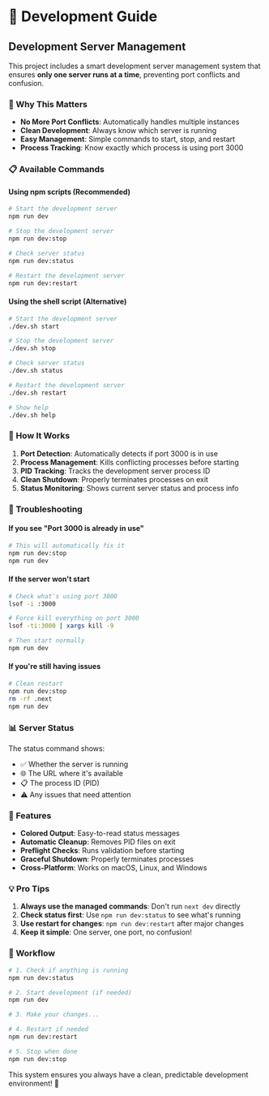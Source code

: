 # 🚀 Development Guide

## Development Server Management

This project includes a smart development server management system that ensures **only one server runs at a time**, preventing port conflicts and confusion.

### 🎯 Why This Matters

- **No More Port Conflicts**: Automatically handles multiple instances
- **Clean Development**: Always know which server is running
- **Easy Management**: Simple commands to start, stop, and restart
- **Process Tracking**: Know exactly which process is using port 3000

### 📋 Available Commands

#### Using npm scripts (Recommended)
```bash
# Start the development server
npm run dev

# Stop the development server
npm run dev:stop

# Check server status
npm run dev:status

# Restart the development server
npm run dev:restart
```

#### Using the shell script (Alternative)
```bash
# Start the development server
./dev.sh start

# Stop the development server
./dev.sh stop

# Check server status
./dev.sh status

# Restart the development server
./dev.sh restart

# Show help
./dev.sh help
```

### 🔧 How It Works

1. **Port Detection**: Automatically detects if port 3000 is in use
2. **Process Management**: Kills conflicting processes before starting
3. **PID Tracking**: Tracks the development server process ID
4. **Clean Shutdown**: Properly terminates processes on exit
5. **Status Monitoring**: Shows current server status and process info

### 🚨 Troubleshooting

#### If you see "Port 3000 is already in use"
```bash
# This will automatically fix it
npm run dev:stop
npm run dev
```

#### If the server won't start
```bash
# Check what's using port 3000
lsof -i :3000

# Force kill everything on port 3000
lsof -ti:3000 | xargs kill -9

# Then start normally
npm run dev
```

#### If you're still having issues
```bash
# Clean restart
npm run dev:stop
rm -rf .next
npm run dev
```

### 📊 Server Status

The status command shows:
- ✅ Whether the server is running
- 🌐 The URL where it's available
- 📋 The process ID (PID)
- ⚠️ Any issues that need attention

### 🎨 Features

- **Colored Output**: Easy-to-read status messages
- **Automatic Cleanup**: Removes PID files on exit
- **Preflight Checks**: Runs validation before starting
- **Graceful Shutdown**: Properly terminates processes
- **Cross-Platform**: Works on macOS, Linux, and Windows

### 💡 Pro Tips

1. **Always use the managed commands**: Don't run `next dev` directly
2. **Check status first**: Use `npm run dev:status` to see what's running
3. **Use restart for changes**: `npm run dev:restart` after major changes
4. **Keep it simple**: One server, one port, no confusion!

### 🔄 Workflow

```bash
# 1. Check if anything is running
npm run dev:status

# 2. Start development (if needed)
npm run dev

# 3. Make your changes...

# 4. Restart if needed
npm run dev:restart

# 5. Stop when done
npm run dev:stop
```

This system ensures you always have a clean, predictable development environment! 🎉 